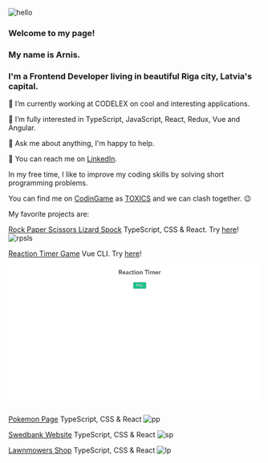 ![hello](https://media3.giphy.com/media/nlLIFsrosSd0U3gHso/giphy.gif?cid=0165a076c13h585qv79moska6ygsb9bf54cvv1pz5ce636po&rid=giphy.gif&ct=t "Hello!")

### Welcome to my page!
### My name is Arnis.
### I'm a Frontend Developer living in beautiful Riga city, Latvia's capital.

🔭 I’m currently working at CODELEX on cool and interesting applications.

🌱 I’m fully interested in TypeScript, JavaScript, React, Redux, Vue and Angular.

💬 Ask me about anything, I'm happy to help.

📧 You can reach me on [LinkedIn](https://www.linkedin.com/in/arnistoks).

In my free time, I like to improve my coding skills by solving short programming problems.

You can find me on [CodinGame](https://www.codingame.com/home) as [TOXICS](https://www.codingame.com/profile/8f0122930ee3ecbc295274dd07c4f63a2838984
) and we can clash together. 😉

My favorite projects are:

[Rock Paper Scissors Lizard Spock](https://github.com/arnistoks/MD32_rock-paper-scissors-lizard-spock) TypeScript, CSS & React. Try [here](https://starlit-tulumba-be2d34.netlify.app)!
![rpsls](images/rpsls.gif "Rock Paper Scissors Lizard Spock")

[Reaction Timer Game](https://github.com/arnistoks/reaction-timer-game) Vue CLI. Try [here](https://cheery-moonbeam-7f4378.netlify.app)!
![rtg](images/reaction-timer-game.gif "Reaction Timer Game")

[Pokemon Page](https://github.com/arnistoks/MD22_pokemons) TypeScript, CSS & React
![pp](images/pokemon-page.gif "Pokemon Page")

[Swedbank Website](https://github.com/arnistoks/MD21_swedbank) TypeScript, CSS & React
![sp](images/swedbank-page.gif "Swedbank Page")

[Lawnmowers Shop](https://github.com/arnistoks/MD19_redux) TypeScript, CSS & React
![lp](images/lawnmowers-page.gif "Lawnmowers Shop")